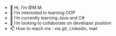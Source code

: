 - 👋 Hi, I’m @M.M.
- 👀 I’m interested in learning OOP
- 🌱 I’m currently learning Java and C#
- 💞️ I’m looking to collaborate on developer position
- 📫 How to reach me : via git, Linkedin, mail

<!---
M.M. is a ✨ special ✨ repository because its `README.md` (this file) appears on your GitHub profile.
You can click the Preview link to take a look at your changes.
--->

